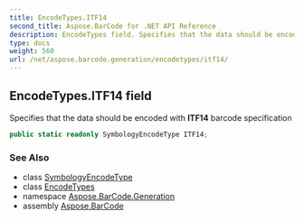 ```yaml
---
title: EncodeTypes.ITF14
second_title: Aspose.BarCode for .NET API Reference
description: EncodeTypes field. Specifies that the data should be encoded with ITF14 barcode specification
type: docs
weight: 560
url: /net/aspose.barcode.generation/encodetypes/itf14/
---
```

## EncodeTypes.ITF14 field

Specifies that the data should be encoded with **ITF14** barcode specification

```csharp
public static readonly SymbologyEncodeType ITF14;
```

### See Also

* class [SymbologyEncodeType](../../symbologyencodetype/)
* class [EncodeTypes](../)
* namespace [Aspose.BarCode.Generation](../../../aspose.barcode.generation/)
* assembly [Aspose.BarCode](../../../)


